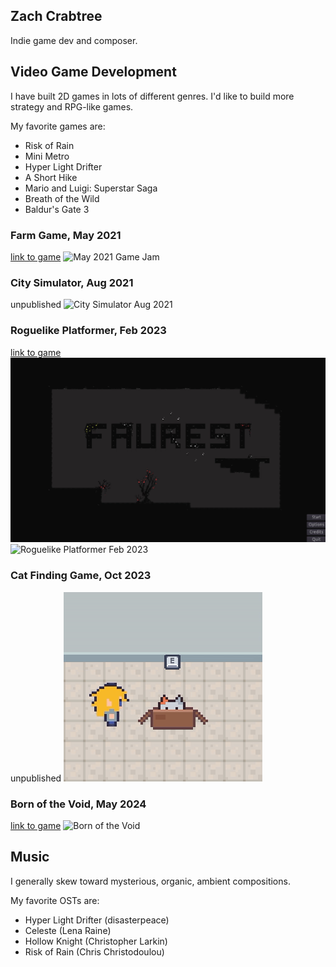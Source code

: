## Zach Crabtree

Indie game dev and composer.

## Video Game Development
I have built 2D games in lots of different genres. I'd like to build more strategy and RPG-like games.

My favorite games are:
* Risk of Rain
* Mini Metro
* Hyper Light Drifter
* A Short Hike
* Mario and Luigi: Superstar Saga
* Breath of the Wild
* Baldur's Gate 3

### Farm Game, May 2021
[link to game](https://tinycrab.itch.io/farmgrid)
![May 2021 Game Jam](/assets/gifs/readme/farm1.gif)

### City Simulator, Aug 2021
unpublished
![City Simulator Aug 2021](/assets/gifs/readme/metro1.gif)

### Roguelike Platformer, Feb 2023
[link to game](https://tinycrab.itch.io/faurest)
![Roguelike Platformer Feb 2023](/assets/gifs/readme/faurest1.gif)
![Roguelike Platformer Feb 2023](/assets/gifs/readme/faurest2.gif)

### Cat Finding Game, Oct 2023
unpublished
![Cat Finding Game](/assets/gifs/readme/cat1.gif)

### Born of the Void, May 2024
[link to game](https://tinycrab.itch.io/born-of-the-void)
![Born of the Void](/assets/gifs/readme/void1.gif)

## Music
I generally skew toward mysterious, organic, ambient compositions.

My favorite OSTs are:

* Hyper Light Drifter (disasterpeace)
* Celeste (Lena Raine)
* Hollow Knight (Christopher Larkin)
* Risk of Rain (Chris Christodoulou)
